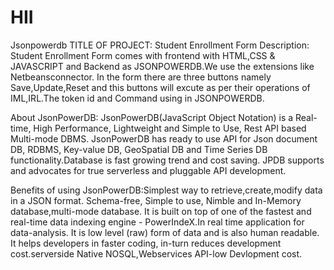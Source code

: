 # HII
Jsonpowerdb
TITLE OF PROJECT: Student Enrollment Form Description: Student Enrollment Form comes with frontend with HTML,CSS & JAVASCRIPT  and Backend as JSONPOWERDB.We use the extensions like Netbeansconnector. In the form there are three buttons namely Save,Update,Reset and this buttons will excute as per their operations of IML,IRL.The token id and Command using in JSONPOWERDB.

About JsonPowerDB: JsonPowerDB(JavaScript Object Notation) is a Real-time, High Performance, Lightweight and Simple to Use, Rest API based Multi-mode DBMS. JsonPowerDB has ready to use API for Json document DB, RDBMS, Key-value DB, GeoSpatial DB and Time Series DB functionality.Database is fast growing trend and cost saving. JPDB supports and advocates for true serverless and pluggable API development.

Benefits of using JsonPowerDB:Simplest way to retrieve,create,modify data in a JSON format. Schema-free, Simple to use, Nimble and In-Memory database,multi-mode database. It is built on top of one of the fastest and real-time data indexing engine - PowerIndeX.In real time application for data-analysis. It is low level (raw) form of data and is also human readable. It helps developers in faster coding, in-turn reduces development cost.serverside Native NOSQL,Webservices API-low Devlopment cost.
